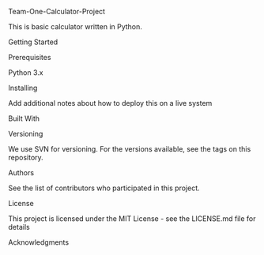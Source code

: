 Team-One-Calculator-Project

This is basic calculator written in Python.

Getting Started

Prerequisites

Python 3.x

Installing

Add additional notes about how to deploy this on a live system

Built With

Versioning

We use SVN for versioning. For the versions available, see the tags on this repository.

Authors

See the list of contributors who participated in this project.

License

This project is licensed under the MIT License - see the LICENSE.md file for details

Acknowledgments

